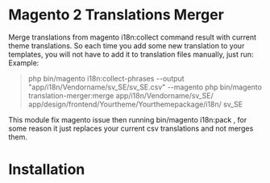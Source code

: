 # Magento 2 Translations Merger
Merge translations from magento i18n:collect command result with current theme translations. So each time you add some new translation to your templates, you will not have to add it to translation files manually,
just run:
Example:
> php bin/magento i18n:collect-phrases --output "app/i18n/Vendorname/sv_SE/sv_SE.csv" --magento
> php bin/magento translation-merger:merge app/i18n/Vendorname/sv_SE/ app/design/frontend/Yourtheme/Yourthemepackage/i18n/ sv_SE

This module fix magento issue then running bin/magento i18n:pack , for some reason it just replaces your current csv translations and not merges them.

# Installation

